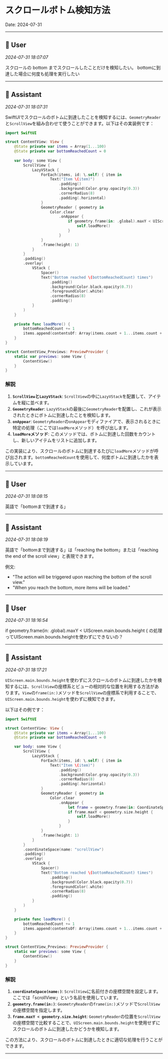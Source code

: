 # スクロールボトム検知方法

Date: 2024-07-31

---

## 👤 User
*2024-07-31 18:07:07*

スクロールの bottom までスクロールしたことだけを検知したい。
bottomに到達した場合に何度も処理を実行したい

---

## 🤖 Assistant
*2024-07-31 18:07:31*

SwiftUIでスクロールのボトムに到達したことを検知するには、`GeometryReader`と`ScrollView`を組み合わせて使うことができます。以下はその実装例です：

```swift
import SwiftUI

struct ContentView: View {
    @State private var items = Array(1...100)
    @State private var bottomReachedCount = 0
    
    var body: some View {
        ScrollView {
            LazyVStack {
                ForEach(items, id: \.self) { item in
                    Text("Item \(item)")
                        .padding()
                        .background(Color.gray.opacity(0.3))
                        .cornerRadius(8)
                        .padding(.horizontal)
                }
                GeometryReader { geometry in
                    Color.clear
                        .onAppear {
                            if geometry.frame(in: .global).maxY < UIScreen.main.bounds.height {
                                self.loadMore()
                            }
                        }
                }
                .frame(height: 1)
            }
        }
        .padding()
        .overlay(
            VStack {
                Spacer()
                Text("Bottom reached \(bottomReachedCount) times")
                    .padding()
                    .background(Color.black.opacity(0.7))
                    .foregroundColor(.white)
                    .cornerRadius(8)
                    .padding()
            }
        )
    }
    
    private func loadMore() {
        bottomReachedCount += 1
        items.append(contentsOf: Array(items.count + 1...items.count + 20))
    }
}

struct ContentView_Previews: PreviewProvider {
    static var previews: some View {
        ContentView()
    }
}
```

### 解説

1. **`ScrollView`と`LazyVStack`**: `ScrollView`の中に`LazyVStack`を配置して、アイテムを縦に並べます。
2. **`GeometryReader`**: `LazyVStack`の最後に`GeometryReader`を配置し、これが表示されたときにボトムに到達したことを検知します。
3. **`onAppear`**: `GeometryReader`の`onAppear`モディファイアで、表示されるときに特定の処理（ここでは`loadMore`メソッド）を呼び出します。
4. **`loadMore`メソッド**: このメソッドでは、ボトムに到達した回数をカウントし、新しいアイテムをリストに追加します。

この実装により、スクロールのボトムに到達するたびに`loadMore`メソッドが呼び出されます。`bottomReachedCount`を使用して、何度ボトムに到達したかを表示しています。

---

## 👤 User
*2024-07-31 18:08:15*

英語で「bottomまで到達する」

---

## 🤖 Assistant
*2024-07-31 18:08:19*

英語で「bottomまで到達する」は「reaching the bottom」または「reaching the end of the scroll view」と表現できます。

例文:
- "The action will be triggered upon reaching the bottom of the scroll view."
- "When you reach the bottom, more items will be loaded."

---

## 👤 User
*2024-07-31 18:16:54*

if geometry.frame(in: .global).maxY &lt; UIScreen.main.bounds.height { の処理ってUIScreen.main.bounds.heightを使わずにできないの？

---

## 🤖 Assistant
*2024-07-31 18:17:21*

`UIScreen.main.bounds.height`を使わずにスクロールのボトムに到達したかを検知するには、`ScrollView`の座標系とビューの相対的な位置を利用する方法があります。`View`の`frame(in:)`メソッドを`ScrollView`の座標系で利用することで、`UIScreen.main.bounds.height`を使わずに検知できます。

以下はその例です：

```swift
import SwiftUI

struct ContentView: View {
    @State private var items = Array(1...100)
    @State private var bottomReachedCount = 0

    var body: some View {
        ScrollView {
            LazyVStack {
                ForEach(items, id: \.self) { item in
                    Text("Item \(item)")
                        .padding()
                        .background(Color.gray.opacity(0.3))
                        .cornerRadius(8)
                        .padding(.horizontal)
                }
                GeometryReader { geometry in
                    Color.clear
                        .onAppear {
                            let frame = geometry.frame(in: CoordinateSpace.named("scrollView"))
                            if frame.maxY < geometry.size.height {
                                self.loadMore()
                            }
                        }
                }
                .frame(height: 1)
            }
        }
        .coordinateSpace(name: "scrollView")
        .padding()
        .overlay(
            VStack {
                Spacer()
                Text("Bottom reached \(bottomReachedCount) times")
                    .padding()
                    .background(Color.black.opacity(0.7))
                    .foregroundColor(.white)
                    .cornerRadius(8)
                    .padding()
            }
        )
    }

    private func loadMore() {
        bottomReachedCount += 1
        items.append(contentsOf: Array(items.count + 1...items.count + 20))
    }
}

struct ContentView_Previews: PreviewProvider {
    static var previews: some View {
        ContentView()
    }
}
```

### 解説

1. **`coordinateSpace(name:)`**: `ScrollView`に名前付きの座標空間を設定します。ここでは「scrollView」という名前を使用しています。
2. **`geometry.frame(in:)`**: `GeometryReader`の`frame(in:)`メソッドで`ScrollView`の座標空間を指定します。
3. **`frame.maxY < geometry.size.height`**: `GeometryReader`の位置を`ScrollView`の座標空間で比較することで、`UIScreen.main.bounds.height`を使用せずにスクロールのボトムに到達したかどうかを検知します。

この方法により、スクロールのボトムに到達したときに適切な処理を行うことができます。

---
